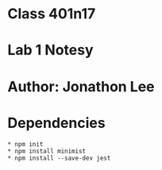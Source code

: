 # Class 401n17
# Lab 1 Notesy
# Author: Jonathon Lee













# Dependencies 
``` 
* npm init
* npm install minimist 
* npm install --save-dev jest

